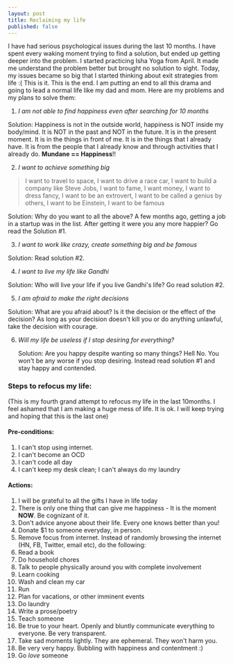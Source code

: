 ```yaml
---
layout: post
title: Reclaiming my life
published: false
---
```


I have had serious psychological issues during the last 10 months. I have spent every waking moment trying to find a solution, but ended up getting deeper into the problem. I started practicing Isha Yoga from April. It made me understand the problem better but brought no solution to sight. Today, my issues became so big that I started thinking about exit strategies from life :( This is it. This is the end. I am putting an end to all this drama and going to lead a normal life like my dad and mom. Here are my problems and my plans to solve them:

1. _I am not able to find happiness even after searching for 10 months_
  
  Solution: Happiness is not in the outside world, happiness is NOT inside my body/mind. It is NOT in the past and NOT in the future. It is in the present moment. It is in the things in front of me. It is in the things that I already have. It is from the people that I already know and through activities that I already do. **Mundane == Happiness**!!

2. _I want to achieve something big_

  > I want to travel to space, I want to drive a race car, I want to build a company like Steve Jobs, 
  > I want to fame, I want money, I want to dress fancy, I want to be an extrovert, 
  > I want to be called a genius by others, I want to be Einstein, I want to be famous

  Solution: Why do you want to all the above? A few months ago, getting a job in a startup was in the list. After getting it were you any more happier? Go read the Solution #1. 

3. _I want to work like crazy, create something big and be famous_

  Solution: Read solution #2. 

4. _I want to live my life like Gandhi_

  Solution: Who will live your life if you live Gandhi's life? Go read solution #2.

5. _I am afraid to make the right decisions_

  Solution: What are you afraid about? Is it the decision or the effect of the decision? As long as your decision doesn't kill you or do anything unlawful, take the decision with courage. 

6. _Will my life be useless if I stop desiring for everything?_

   Solution: Are you happy despite wanting so many things? Hell No. You won't be any worse if you stop desiring. Instead read solution #1 and stay happy and contended.


### Steps to refocus my life:

(This is my fourth grand attempt to refocus my life in the last 10months. I feel ashamed that I am making a huge mess of life. It is ok. I will keep trying and hoping that this is the last one)

#### Pre-conditions:

1. I can't stop using internet.
2. I can't become an OCD
3. I can't code all day
4. I can't keep my desk clean; I can't always do my laundry

#### Actions:

1. I will be grateful to all the gifts I have in life today
2. There is only one thing that can give me happiness - It is the moment **NOW**. Be cognizant of it.
3. Don't advice anyone about their life. Every one knows better than you!
4. Donate $1 to someone everyday, in person. 
5. Remove focus from internet. Instead of randomly browsing the internet (HN, FB, Twitter, email etc), do the following:
  1. Read a book 
  2. Do household chores
  3. Talk to people physically around you with complete involvement
  4. Learn cooking
  5. Wash and clean my car
  6. Run
  6. Plan for vacations, or other imminent events
  7. Do laundry
  8. Write a prose/poetry
  9. Teach someone
6. Be true to your heart. Openly and bluntly communicate everything to everyone. Be very transparent.
7. Take sad moments lightly. They are ephemeral. They won't harm you.
8. Be very very happy. Bubbling with happiness and contentment :)
9. Go _love_ someone


